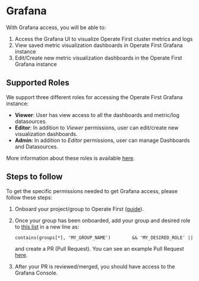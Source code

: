 # Grafana

With Grafana access, you will be able to:
1. Access the Grafana UI to visualize Operate First cluster metrics and logs
2. View saved metric visualization dashboards in Operate First Grafana instance
3. Edit/Create new metric visualization dashboards in the Operate First Grafana instance

## Supported Roles
We support three different roles for accessing the Operate First Grafana instance:
* **Viewer**: User has view access to all the dashboards and metric/log datasources.
* **Editor**: In addition to *Viewer* permissions, user can edit/create new visualization dashboards.
* **Admin**: In addition to *Editor* permissions, user can manage Dashboards and Datasources.

More information about these roles is available [here][1].


## Steps to follow
To get the specific permissions needed to get Grafana access, please follow these steps:

1. Onboard your project/group to Operate First ([guide][2]).
2. Once your group has been onboarded, add your group and desired role to [this list][3] in a new line as: <br>

   `contains(groups[*], 'MY_GROUP_NAME')        && 'MY_DESIRED_ROLE' ||` <br>

   and create a PR (Pull Request). You can see an example Pull Request [here][4].

3. After your PR is reviewed/merged, you should have access to the Grafana Console.

[1]: https://grafana.com/docs/grafana/latest/permissions/organization_roles/#compare-roles
[2]: https://github.com/operate-first/hitchhikers-guide/blob/main/pages/onboarding_project.ipynb
[3]: https://github.com/operate-first/apps/blob/master/grafana/overlays/moc/smaug/grafana-oauth.yaml#L29
[4]: https://github.com/operate-first/apps/pull/1323
